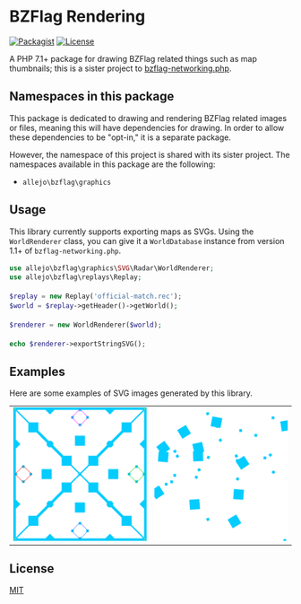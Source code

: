 # BZFlag Rendering

[![Packagist](https://img.shields.io/packagist/v/allejo/bzflag-rendering.php.svg)](https://packagist.org/packages/allejo/bzflag-rendering.php)
[![License](https://img.shields.io/github/license/allejo/bzflag-rendering.php.svg)](LICENSE.md)

A PHP 7.1+ package for drawing BZFlag related things such as map thumbnails; this is a sister project to [bzflag-networking.php](https://github.com/allejo/bzflag-networking.php).

## Namespaces in this package

This package is dedicated to drawing and rendering BZFlag related images or files, meaning this will have dependencies for drawing. In order to allow these dependencies to be "opt-in," it is a separate package.

However, the namespace of this project is shared with its sister project. The namespaces available in this package are the following:

- `allejo\bzflag\graphics`

## Usage

This library currently supports exporting maps as SVGs. Using the `WorldRenderer` class, you can give it a `WorldDatabase` instance from version 1.1+ of `bzflag-networking.php`.

```php
use allejo\bzflag\graphics\SVG\Radar\WorldRenderer;
use allejo\bzflag\replays\Replay;

$replay = new Replay('official-match.rec');
$world = $replay->getHeader()->getWorld();

$renderer = new WorldRenderer($world);

echo $renderer->exportStringSVG();
```

## Examples

Here are some examples of SVG images generated by this library.

<table>
    <tr>
        <td>
            <img
                src="./examples/hix.svg"
                alt="Radar thumbnail of HiX"
            />
        </td>
        <td>
            <img
                src="./examples/random_map.svg"
                alt="Radar thumbnail of a random map"
            />
        </td>
    </tr>
</table>

## License

[MIT](./LICENSE.md)
